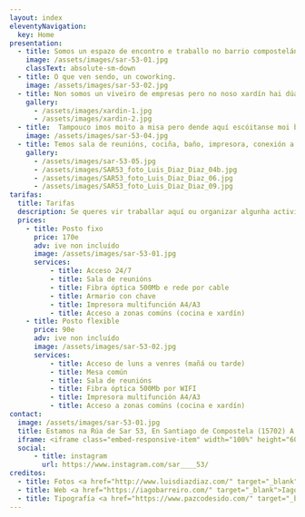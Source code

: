 ```yaml
---
layout: index
eleventyNavigation:
  key: Home
presentation:
  - title: Somos un espazo de encontro e traballo no barrio compostelán de Sar.
    image: /assets/images/sar-53-01.jpg
    classText: absolute-sm-down
  - title: O que ven sendo, un coworking.
    image: /assets/images/sar-53-02.jpg
  - title: Non somos un viveiro de empresas pero no noso xardín hai dúas árbores e temos intención de facer unha pequena horta.
    gallery:
      - /assets/images/xardin-1.jpg
      - /assets/images/xardin-2.jpg
  - title:  Tampouco imos moito a misa pero dende aquí escóitanse moi ben as badaladas da Colexiata.
    image: /assets/images/sar-53-04.jpg
  - title: Temos sala de reunións, cociña, baño, impresora, conexión a internet, etc…
    gallery:
      - /assets/images/sar-53-05.jpg
      - /assets/images/SAR53_foto_Luis_Diaz_Diaz_04b.jpg
      - /assets/images/SAR53_foto_Luis_Diaz_Diaz_06.jpg
      - /assets/images/SAR53_foto_Luis_Diaz_Diaz_09.jpg
tarifas:
  title: Tarifas
  description: Se queres vir traballar aquí ou organizar algunha actividade no noso espazo, escríbenos a <a href="mailto:espazo@sar53.com">espazo<span class="fake-arroba">@</span>sar53.com</a>
  prices:
    - title: Posto fixo
      price: 170e
      adv: ive non incluído
      image: /assets/images/sar-53-01.jpg
      services:
          - title: Acceso 24/7
          - title: Sala de reunións
          - title: Fibra óptica 500Mb e rede por cable
          - title: Armario con chave
          - title: Impresora multifunción A4/A3
          - title: Acceso a zonas comúns (cocina e xardín)
    - title: Posto flexible
      price: 90e
      adv: ive non incluído
      image: /assets/images/sar-53-02.jpg
      services:
          - title: Acceso de luns a venres (mañá ou tarde)
          - title: Mesa común
          - title: Sala de reunións
          - title: Fibra óptica 500Mb por WIFI
          - title: Impresora multifunción A4/A3
          - title: Acceso a zonas comúns (cocina e xardín)
contact:
  image: /assets/images/sar-53-01.jpg
  title: Estamos na Rúa de Sar 53, En Santiago de Compostela (15702) A Coruña.
  iframe: <iframe class="embed-responsive-item" width="100%" height="600" frameborder="0" scrolling="no" marginheight="0" marginwidth="0" src="https://maps.google.com/maps?width=100%25&amp;height=600&amp;hl=es&amp;q=rua%20de%20sar%2053+(Sar%2053%20Espazo)&amp;t=k&amp;z=15&amp;ie=UTF8&amp;iwloc=B&amp;output=embed"><a href="https://www.gps.ie/car-satnav-gps/">Car GPS</a></iframe>
  social:
      - title: instagram
        url: https://www.instagram.com/sar____53/
creditos:
  - title: Fotos <a href="http://www.luisdiazdiaz.com/" target="_blank">Luís Díaz Díaz</a>
  - title: Web <a href="https://iagobarreiro.com/" target="_blank">Iago Barreiro</a> (<a href="https://novagarda.gal/" target="_blank">Novagarda</a>)
  - title: Tipografía <a href="https://www.pazcodesido.com/" target="_blank">Fontdevila (BRNRD)</a>
---
```

